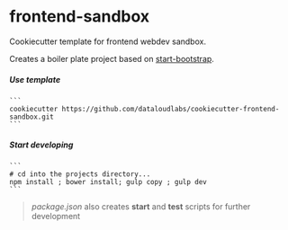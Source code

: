 # frontend-sandbox
Cookiecutter template for frontend webdev sandbox.

Creates a boiler plate project based on [start-bootstrap](https://startbootstrap.com).

##### Use template

	```
	cookiecutter https://github.com/dataloudlabs/cookiecutter-frontend-sandbox.git
	```

##### Start developing

	```
	# cd into the projects directory...
	npm install ; bower install; gulp copy ; gulp dev
	```

> *package.json* also creates **start** and **test** scripts for further development

